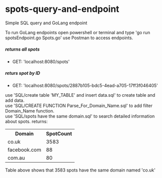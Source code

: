 # spots-query-and-endpoint
Simple SQL query and GoLang endpoint

To run GoLang endpoints open powershell or terminal and type 'go run spotsEndpoint.go Spots.go'
use Postman to access endpoints.
##### returns all spots
- GET: 'localhost:8080/spots'
##### returs spot by ID
- GET: 'localhost:8080/spots/2887b105-bdc5-4ead-a705-17ff3f046405'

use 'SQL/create table 'MY_TABLE' and insert data.sql' to create table and add data.</br>
use 'SQL/CREATE FUNCTION Parse_For_Domain_Name.sql' to add filter Domain_Name function.</br>
use 'SQL/spots have the same domain.sql' to search detailed information about spots.
returns:

<table>
  <tr>
    <th>Domain</th>
    <th>SpotCount</th>
  </tr>
  <tr>
    <td>co.uk</td>
    <td>3583</td>
  </tr>
  <tr>
    <td>facebook.com</td>
    <td>88</td>
  </tr>
  <tr>
    <td>com.au</td>
    <td>80</td>
  </tr>
</table>

Table above shows that 3583 spots have the same domain named 'co.uk'
